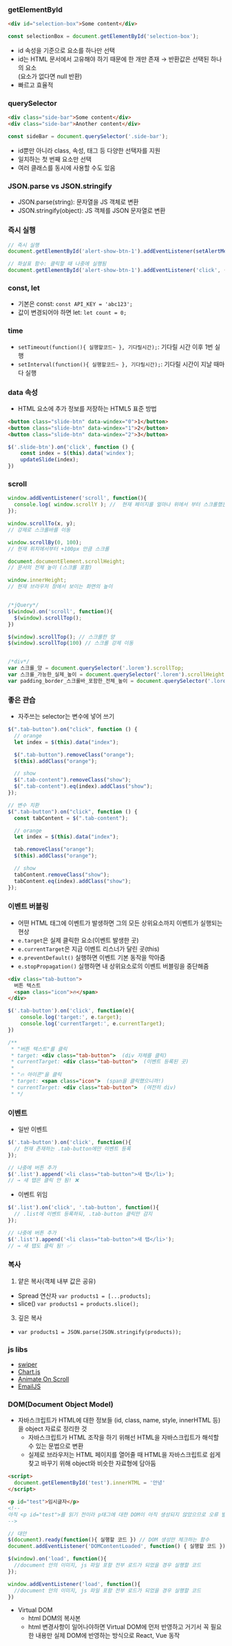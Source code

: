 ### getElementById
```html
<div id="selection-box">Some content</div>
```
```js
const selectionBox = document.getElementById('selection-box');
```
* id 속성을 기준으로 요소를 하나만 선택
* id는 HTML 문서에서 고유해야 하기 때문에 한 개만 존재 → 반환값은 선택된 하나의 요소  
  (요소가 없다면 null 반환)
* 빠르고 효율적

### querySelector
```html
<div class="side-bar">Some content</div>
<div class="side-bar">Another content</div>
```
```js
const sideBar = document.querySelector('.side-bar');
```
* id뿐만 아니라 class, 속성, 태그 등 다양한 선택자를 지원
* 일치하는 첫 번째 요소만 선택
* 여러 클래스를 동시에 사용할 수도 있음

### JSON.parse vs JSON.stringify
* JSON.parse(string): 문자열을 JS 객체로 변환
* JSON.stringify(object): JS 객체를 JSON 문자열로 변환

### 즉시 실행
```js
// 즉시 실행
document.getElementById('alert-show-btn-1').addEventListener(setAlertMessage('아이디'));

// 화살표 함수: 클릭할 때 나중에 실행됨
document.getElementById('alert-show-btn-1').addEventListener('click', () => setAlertMessage('아이디'));

```

### const, let
* 기본은 const: `const API_KEY = 'abc123';`
* 값이 변경되어야 하면 let: `let count = 0;`

### time
* `setTimeout(function(){ 실행할코드~ }, 기다릴시간);`: 기다릴 시간 이후 1번 실행
* `setInterval(function(){ 실행할코드~ }, 기다릴시간);`: 기다릴 시간이 지날 때마다 실행

### data 속성
* HTML 요소에 추가 정보를 저장하는 HTML5 표준 방법
```html
<button class="slide-btn" data-windex="0">1</button>
<button class="slide-btn" data-windex="1">2</button>
<button class="slide-btn" data-windex="2">3</button>

```
```js
$('.slide-btn').on('click', function () {
    const index = $(this).data('windex');
    updateSlide(index);
})
```

### scroll
```js
window.addEventListener('scroll', function(){
  console.log( window.scrollY ); //  현재 페이지를 얼마나 위에서 부터 스크롤했는지 px 단위로 알려줌
});

window.scrollTo(x, y);
// 강제로 스크롤바를 이동

window.scrollBy(0, 100);
// 현재 위치에서부터 +100px 만큼 스크롤

document.documentElement.scrollHeight;
// 문서의 전체 높이 (스크롤 포함)

window.innerHeight;
// 현재 브라우저 창에서 보이는 화면의 높이


/*jQuery*/
$(window).on('scroll', function(){
  $(window).scrollTop();
})

$(window).scrollTop(); // 스크롤한 양
$(window).scrollTop(100) // 스크롤 강제 이동


/*div*/
var 스크롤_양 = document.querySelector('.lorem').scrollTop;
var 스크롤_가능한_실제_높이 = document.querySelector('.lorem').scrollHeight;
var padding_border_스크롤바_포함한_전체_높이 = document.querySelector('.lorem').offsetHeight;

```

### 좋은 관습
* 자주쓰는 selector는 변수에 넣어 쓰기
```js
$(".tab-button").on("click", function () {
  // orange
  let index = $(this).data("index");

  $(".tab-button").removeClass("orange");
  $(this).addClass("orange");

  // show
  $(".tab-content").removeClass("show");
  $(".tab-content").eq(index).addClass("show");
});

// 변수 치환
$(".tab-button").on("click", function () {
  const tabContent = $(".tab-content");

  // orange
  let index = $(this).data("index");

  tab.removeClass("orange");
  $(this).addClass("orange");

  // show
  tabContent.removeClass("show");
  tabContent.eq(index).addClass("show");
});
```

### 이벤트 버블링
* 어떤 HTML 태그에 이벤트가 발생하면 그의 모든 상위요소까지 이벤트가 실행되는 현상
* `e.target`은 실제 클릭한 요소(이벤트 발생한 곳)
* `e.currentTarget`은 지금 이벤트 리스너가 달린 곳(this)
* `e.preventDefault()` 실행하면 이벤트 기본 동작을 막아줌
* `e.stopPropagation()` 실행하면 내 상위요소로의 이벤트 버블링을 중단해줌
```html
<div class="tab-button">
  버튼 텍스트
  <span class="icon">🔥</span>
</div>
```

```js
$('.tab-button').on('click', function(e){
    console.log('target:', e.target);
    console.log('currentTarget:', e.currentTarget);
})

/**
 * "버튼 텍스트"를 클릭
 * target: <div class="tab-button">  (div 자체를 클릭)
 * currentTarget: <div class="tab-button">  (이벤트 등록된 곳)
 * 
 * "🔥 아이콘"을 클릭
 * target: <span class="icon">  (span을 클릭했으니까!)
 * currentTarget: <div class="tab-button">  (여전히 div)
 * */
```

### 이벤트
* 일반 이벤트
```js
$('.tab-button').on('click', function(){
  // 현재 존재하는 .tab-button에만 이벤트 등록
});

// 나중에 버튼 추가
$('.list').append('<li class="tab-button">새 탭</li>');
// → 새 탭은 클릭 안 됨! ❌
```
* 이벤트 위임
```js
$('.list').on('click', '.tab-button', function(){
  // .list에 이벤트 등록하되, .tab-button 클릭만 감지
});

// 나중에 버튼 추가
$('.list').append('<li class="tab-button">새 탭</li>');
// → 새 탭도 클릭 됨! ✅
```

### 복사
1. 얕은 복사(객체 내부 값은 공유)
  * Spread 연산자 `var products1 = [...products];`
  * slice() `var products1 = products.slice();`
3. 깊은 복사
  * `var products1 = JSON.parse(JSON.stringify(products));`

### js libs
* [swiper](https://swiperjs.com/get-started#use-swiper-from-cdn)
* [Chart.js](https://www.chartjs.org/docs/latest/)
* [Animate On Scroll](https://michalsnik.github.io/aos/)
* [EmailJS](https://www.emailjs.com/docs/introduction/how-does-emailjs-work/)

### DOM(Document Object Model)
* 자바스크립트가 HTML에 대한 정보들 (id, class, name, style, innerHTML 등)을 object 자료로 정리한 것
  * 자바스크립트가 HTML 조작을 하기 위해선 HTML을 자바스크립트가 해석할 수 있는 문법으로 변환
  * 실제로 브라우저는 HTML 페이지를 열어줄 때 HTML을 자바스크립트로 쉽게 찾고 바꾸기 위해 object와 비슷한 자료형에 담아둠
```html
<script>
  document.getElementById('test').innerHTML = '안녕'
</script>

<p id="test">임시글자</p>
<!--
아직 <p id="test">를 읽기 전이라 p태그에 대한 DOM이 아직 생성되지 않았으므로 오류 발생
-->
```
```js
// 대안
$(document).ready(function(){ 실행할 코드 }) // DOM 생성만 체크하는 함수
document.addEventListener('DOMContentLoaded', function() { 실행할 코드 }) 

$(window).on('load', function(){
  //document 안의 이미지, js 파일 포함 전부 로드가 되었을 경우 실행할 코드 
});

window.addEventListener('load', function(){
  //document 안의 이미지, js 파일 포함 전부 로드가 되었을 경우 실행할 코드
})
```

* Virtual DOM
  * html DOM의 복사본
  * html 변경사항이 일어나야하면 Virtual DOM에 먼저 반영하고 거기서 꼭 필요한 내용만 실제 DOM에 반영하는 방식으로 React, Vue 동작